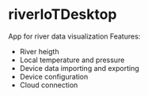 # riverIoTDesktop
App for river data visualization
Features:
- River heigth
- Local temperature and pressure
- Device data importing and exporting
- Device configuration
- Cloud connection
